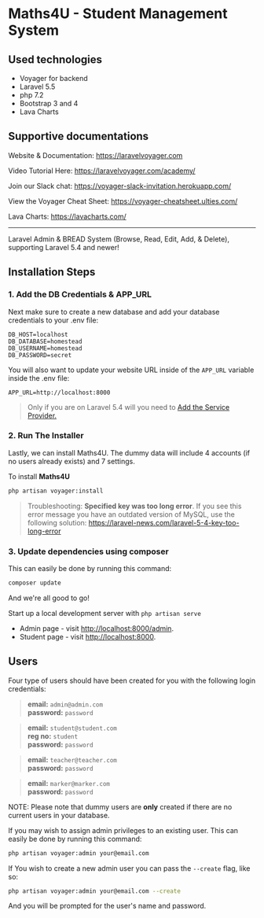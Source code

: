# Maths4U - Student Management System

## Used technologies
* Voyager for backend
* Laravel 5.5
* php 7.2
* Bootstrap 3 and 4
* Lava Charts

## Supportive documentations

Website & Documentation: https://laravelvoyager.com

Video Tutorial Here: https://laravelvoyager.com/academy/

Join our Slack chat: https://voyager-slack-invitation.herokuapp.com/

View the Voyager Cheat Sheet: https://voyager-cheatsheet.ulties.com/

Lava Charts: https://lavacharts.com/

<hr>

Laravel Admin & BREAD System (Browse, Read, Edit, Add, & Delete), supporting Laravel 5.4 and newer!

## Installation Steps

### 1. Add the DB Credentials & APP_URL

Next make sure to create a new database and add your database credentials to your .env file:

```
DB_HOST=localhost
DB_DATABASE=homestead
DB_USERNAME=homestead
DB_PASSWORD=secret
```

You will also want to update your website URL inside of the `APP_URL` variable inside the .env file:

```
APP_URL=http://localhost:8000
```

> Only if you are on Laravel 5.4 will you need to [Add the Service Provider.](https://voyager.readme.io/docs/adding-the-service-provider)

### 2. Run The Installer

Lastly, we can install Maths4U. 
The dummy data will include 4 accounts (if no users already exists) and 7 settings.

To install **Maths4U**

```bash
php artisan voyager:install
```

> Troubleshooting: **Specified key was too long error**. If you see this error message you have an outdated version of MySQL, use the following solution: https://laravel-news.com/laravel-5-4-key-too-long-error

### 3. Update dependencies using composer

This can easily be done by running this command:

```bash
composer update
```


And we're all good to go!

Start up a local development server with `php artisan serve` 

* Admin page - visit [http://localhost:8000/admin](http://localhost:8000/admin).
* Student page - visit [http://localhost:8000](http://localhost:8000).


## Users

Four type of users should have been created for you with the following login credentials:

>**email:** `admin@admin.com`   
>**password:** `password`

>**email:** `student@student.com`   
>**reg no:** `student`   
>**password:** `password`

>**email:** `teacher@teacher.com`   
>**password:** `password`

>**email:** `marker@marker.com`   
>**password:** `password`


NOTE: Please note that dummy users are **only** created if there are no current users in your database.

If you may wish to assign admin privileges to an existing user.
This can easily be done by running this command:

```bash
php artisan voyager:admin your@email.com
```

If You wish to create a new admin user you can pass the `--create` flag, like so:

```bash
php artisan voyager:admin your@email.com --create
```

And you will be prompted for the user's name and password.
